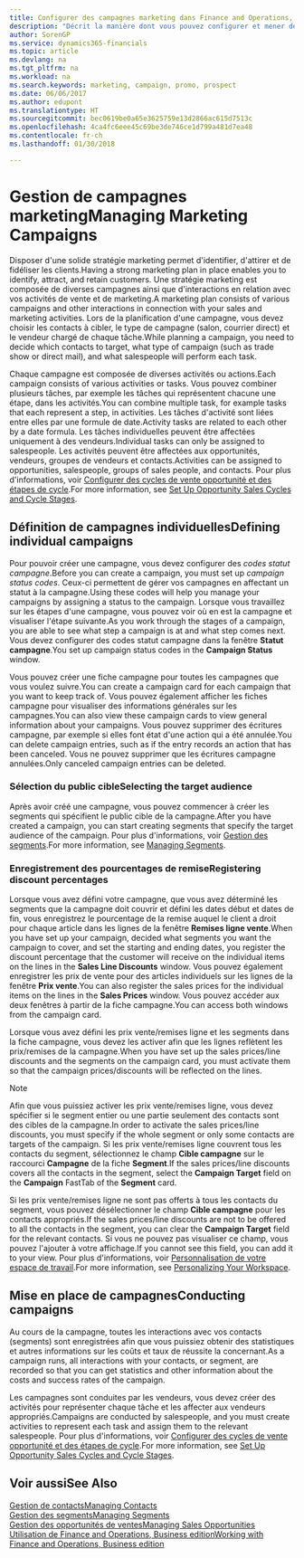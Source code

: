 ```yaml
---
title: Configurer des campagnes marketing dans Finance and Operations, Business edition| Microsoft Docs
description: "Décrit la manière dont vous pouvez configurer et mener des campagnes marketing dans Finance and Operations, Business edition afin de vous aider à identifier et attirer des prospects et à fidéliser les clients."
author: SorenGP
ms.service: dynamics365-financials
ms.topic: article
ms.devlang: na
ms.tgt_pltfrm: na
ms.workload: na
ms.search.keywords: marketing, campaign, promo, prospect
ms.date: 06/06/2017
ms.author: edupont
ms.translationtype: HT
ms.sourcegitcommit: bec0619be0a65e3625759e13d2866ac615d7513c
ms.openlocfilehash: 4ca4fc6eee45c69be3de746ce1d799a481d7ea48
ms.contentlocale: fr-ch
ms.lasthandoff: 01/30/2018

---
```

# <a name="managing-marketing-campaigns"></a><span data-ttu-id="b5167-103">Gestion de campagnes marketing</span><span class="sxs-lookup"><span data-stu-id="b5167-103">Managing Marketing Campaigns</span></span>
<span data-ttu-id="b5167-104">Disposer d'une solide stratégie marketing permet d'identifier, d'attirer et de fidéliser les clients.</span><span class="sxs-lookup"><span data-stu-id="b5167-104">Having a strong marketing plan in place enables you to identify, attract, and retain customers.</span></span> <span data-ttu-id="b5167-105">Une stratégie marketing est composée de diverses campagnes ainsi que d'interactions en relation avec vos activités de vente et de marketing.</span><span class="sxs-lookup"><span data-stu-id="b5167-105">A marketing plan consists of various campaigns and other interactions in connection with your sales and marketing activities.</span></span> <span data-ttu-id="b5167-106">Lors de la planification d'une campagne, vous devez choisir les contacts à cibler, le type de campagne (salon, courrier direct) et le vendeur chargé de chaque tâche.</span><span class="sxs-lookup"><span data-stu-id="b5167-106">While planning a campaign, you need to decide which contacts to target, what type of campaign (such as trade show or direct mail), and what salespeople will perform each task.</span></span>

<span data-ttu-id="b5167-107">Chaque campagne est composée de diverses activités ou actions.</span><span class="sxs-lookup"><span data-stu-id="b5167-107">Each campaign consists of various activities or tasks.</span></span> <span data-ttu-id="b5167-108">Vous pouvez combiner plusieurs tâches, par exemple les tâches qui représentent chacune une étape, dans les activités.</span><span class="sxs-lookup"><span data-stu-id="b5167-108">You can combine multiple task, for example tasks that each represent a step, in activities.</span></span> <span data-ttu-id="b5167-109">Les tâches d'activité sont liées entre elles par une formule de date.</span><span class="sxs-lookup"><span data-stu-id="b5167-109">Activity tasks are related to each other by a date formula.</span></span> <span data-ttu-id="b5167-110">Les tâches individuelles peuvent être affectées uniquement à des vendeurs.</span><span class="sxs-lookup"><span data-stu-id="b5167-110">Individual tasks can only be assigned to salespeople.</span></span> <span data-ttu-id="b5167-111">Les activités peuvent être affectées aux opportunités, vendeurs, groupes de vendeurs et contacts.</span><span class="sxs-lookup"><span data-stu-id="b5167-111">Activities can be assigned to opportunities, salespeople, groups of sales people, and contacts.</span></span> <span data-ttu-id="b5167-112">Pour plus d'informations, voir [Configurer des cycles de vente opportunité et des étapes de cycle](marketing-how-setup-opportunity-sales-cycles-stages.md).</span><span class="sxs-lookup"><span data-stu-id="b5167-112">For more information, see [Set Up Opportunity Sales Cycles and Cycle Stages](marketing-how-setup-opportunity-sales-cycles-stages.md).</span></span>

## <a name="defining-individual-campaigns"></a><span data-ttu-id="b5167-113">Définition de campagnes individuelles</span><span class="sxs-lookup"><span data-stu-id="b5167-113">Defining individual campaigns</span></span>
<span data-ttu-id="b5167-114">Pour pouvoir créer une campagne, vous devez configurer des *codes statut campagne*.</span><span class="sxs-lookup"><span data-stu-id="b5167-114">Before you can create a campaign, you must set up *campaign status codes*.</span></span> <span data-ttu-id="b5167-115">Ceux-ci permettent de gérer vos campagnes en affectant un statut à la campagne.</span><span class="sxs-lookup"><span data-stu-id="b5167-115">Using these codes will help you manage your campaigns by assigning a status to the campaign.</span></span> <span data-ttu-id="b5167-116">Lorsque vous travaillez sur les étapes d'une campagne, vous pouvez voir où en est la campagne et visualiser l'étape suivante.</span><span class="sxs-lookup"><span data-stu-id="b5167-116">As you work through the stages of a campaign, you are able to see what step a campaign is at and what step comes next.</span></span> <span data-ttu-id="b5167-117">Vous devez configurer des codes statut campagne dans la fenêtre **Statut campagne**.</span><span class="sxs-lookup"><span data-stu-id="b5167-117">You set up campaign status codes in the **Campaign Status** window.</span></span>

<span data-ttu-id="b5167-118">Vous pouvez créer une fiche campagne pour toutes les campagnes que vous voulez suivre.</span><span class="sxs-lookup"><span data-stu-id="b5167-118">You can create a campaign card for each campaign that you want to keep track of.</span></span> <span data-ttu-id="b5167-119">Vous pouvez également afficher les fiches campagne pour visualiser des informations générales sur les campagnes.</span><span class="sxs-lookup"><span data-stu-id="b5167-119">You can also view these campaign cards to view general information about your campaigns.</span></span>
<span data-ttu-id="b5167-120">Vous pouvez supprimer des écritures campagne, par exemple si elles font état d'une action qui a été annulée.</span><span class="sxs-lookup"><span data-stu-id="b5167-120">You can delete campaign entries, such as if the entry records an action that has been canceled.</span></span> <span data-ttu-id="b5167-121">Vous ne pouvez supprimer que les écritures campagne annulées.</span><span class="sxs-lookup"><span data-stu-id="b5167-121">Only canceled campaign entries can be deleted.</span></span>

### <a name="selecting-the-target-audience"></a><span data-ttu-id="b5167-122">Sélection du public cible</span><span class="sxs-lookup"><span data-stu-id="b5167-122">Selecting the target audience</span></span>
<span data-ttu-id="b5167-123">Après avoir créé une campagne, vous pouvez commencer à créer les segments qui spécifient le public cible de la campagne.</span><span class="sxs-lookup"><span data-stu-id="b5167-123">After you have created a campaign, you can start creating segments that specify the target audience of the campaign.</span></span> <span data-ttu-id="b5167-124">Pour plus d'informations, voir [Gestion des segments](marketing-segments.md).</span><span class="sxs-lookup"><span data-stu-id="b5167-124">For more information, see [Managing Segments](marketing-segments.md).</span></span>

### <a name="registering-discount-percentages"></a><span data-ttu-id="b5167-125">Enregistrement des pourcentages de remise</span><span class="sxs-lookup"><span data-stu-id="b5167-125">Registering discount percentages</span></span>
<span data-ttu-id="b5167-126">Lorsque vous avez défini votre campagne, que vous avez déterminé les segments que la campagne doit couvrir et défini les dates début et dates de fin, vous enregistrez le pourcentage de la remise auquel le client a droit pour chaque article dans les lignes de la fenêtre **Remises ligne vente**.</span><span class="sxs-lookup"><span data-stu-id="b5167-126">When you have set up your campaign, decided what segments you want the campaign to cover, and set the starting and ending dates, you register the discount percentage that the customer will receive on the individual items on the lines in the **Sales Line Discounts** window.</span></span> <span data-ttu-id="b5167-127">Vous pouvez également enregistrer les prix de vente pour des articles individuels sur les lignes de la fenêtre **Prix vente**.</span><span class="sxs-lookup"><span data-stu-id="b5167-127">You can also register the sales prices for the individual items on the lines in the **Sales Prices** window.</span></span> <span data-ttu-id="b5167-128">Vous pouvez accéder aux deux fenêtres à partir de la fiche campagne.</span><span class="sxs-lookup"><span data-stu-id="b5167-128">You can access both windows from the campaign card.</span></span>

 <span data-ttu-id="b5167-129">Lorsque vous avez défini les prix vente/remises ligne et les segments dans la fiche campagne, vous devez les activer afin que les lignes reflètent les prix/remises de la campagne.</span><span class="sxs-lookup"><span data-stu-id="b5167-129">When you have set up the sales prices/line discounts and the segments on the campaign card, you must activate them so that the campaign prices/discounts will be reflected on the lines.</span></span>

> [!NOTE]  
>   <span data-ttu-id="b5167-130">Afin que vous puissiez activer les prix vente/remises ligne, vous devez spécifier si le segment entier ou une partie seulement des contacts sont des cibles de la campagne.</span><span class="sxs-lookup"><span data-stu-id="b5167-130">In order to activate the sales prices/line discounts, you must specify if the whole segment or only some contacts are targets of the campaign.</span></span> <span data-ttu-id="b5167-131">Si les prix vente/remises ligne couvrent tous les contacts du segment, sélectionnez le champ **Cible campagne** sur le raccourci **Campagne** de la fiche **Segment**.</span><span class="sxs-lookup"><span data-stu-id="b5167-131">If the sales prices/line discounts covers all the contacts in the segment, select the **Campaign Target** field on the **Campaign** FastTab of the **Segment** card.</span></span>

<span data-ttu-id="b5167-132">Si les prix vente/remises ligne ne sont pas offerts à tous les contacts du segment, vous pouvez désélectionner le champ **Cible campagne** pour les contacts appropriés.</span><span class="sxs-lookup"><span data-stu-id="b5167-132">If the sales prices/line discounts are not to be offered to all the contacts in the segment, you can clear the **Campaign Target** field for the relevant contacts.</span></span> <span data-ttu-id="b5167-133">Si vous ne pouvez pas visualiser ce champ, vous pouvez l'ajouter à votre affichage.</span><span class="sxs-lookup"><span data-stu-id="b5167-133">If you cannot see this field, you can add it to your view.</span></span> <span data-ttu-id="b5167-134">Pour plus d'informations, voir [Personnalisation de votre espace de travail](ui-personalization-user.md).</span><span class="sxs-lookup"><span data-stu-id="b5167-134">For more information, see [Personalizing Your Workspace](ui-personalization-user.md).</span></span>

## <a name="conducting-campaigns"></a><span data-ttu-id="b5167-135">Mise en place de campagnes</span><span class="sxs-lookup"><span data-stu-id="b5167-135">Conducting campaigns</span></span>
<span data-ttu-id="b5167-136">Au cours de la campagne, toutes les interactions avec vos contacts (segments) sont enregistrées afin que vous puissiez obtenir des statistiques et autres informations sur les coûts et taux de réussite la concernant.</span><span class="sxs-lookup"><span data-stu-id="b5167-136">As a campaign runs, all interactions with your contacts, or segment, are recorded so that you can get statistics and other information about the costs and success rates of the campaign.</span></span>

<span data-ttu-id="b5167-137">Les campagnes sont conduites par les vendeurs, vous devez créer des activités pour représenter chaque tâche et les affecter aux vendeurs appropriés.</span><span class="sxs-lookup"><span data-stu-id="b5167-137">Campaigns are conducted by salespeople, and you must create activities to represent each task and assign them to the relevant salespeople.</span></span> <span data-ttu-id="b5167-138">Pour plus d'informations, voir [Configurer des cycles de vente opportunité et des étapes de cycle](marketing-how-setup-opportunity-sales-cycles-stages.md).</span><span class="sxs-lookup"><span data-stu-id="b5167-138">For more information, see [Set Up Opportunity Sales Cycles and Cycle Stages](marketing-how-setup-opportunity-sales-cycles-stages.md).</span></span>

## <a name="see-also"></a><span data-ttu-id="b5167-139">Voir aussi</span><span class="sxs-lookup"><span data-stu-id="b5167-139">See Also</span></span>
[<span data-ttu-id="b5167-140">Gestion de contacts</span><span class="sxs-lookup"><span data-stu-id="b5167-140">Managing Contacts</span></span>](marketing-contacts.md)  
[<span data-ttu-id="b5167-141">Gestion des segments</span><span class="sxs-lookup"><span data-stu-id="b5167-141">Managing Segments</span></span>](marketing-segments.md)  
[<span data-ttu-id="b5167-142">Gestion des opportunités de ventes</span><span class="sxs-lookup"><span data-stu-id="b5167-142">Managing Sales Opportunities</span></span>](marketing-manage-sales-opportunities.md)  
[<span data-ttu-id="b5167-143">Utilisation de Finance and Operations, Business edition</span><span class="sxs-lookup"><span data-stu-id="b5167-143">Working with Finance and Operations, Business edition</span></span>](ui-work-product.md)  

